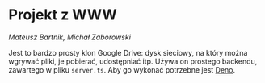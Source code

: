 # Projekt z WWW
*Mateusz Bartnik, Michał Zaborowski*

Jest to bardzo prosty klon Google Drive: dysk sieciowy, na który można wgrywać pliki, je pobierać, udostępniać itp.
Używa on prostego backendu, zawartego w pliku `server.ts`. Aby go wykonać potrzebne jest [Deno](https://deno.com).
